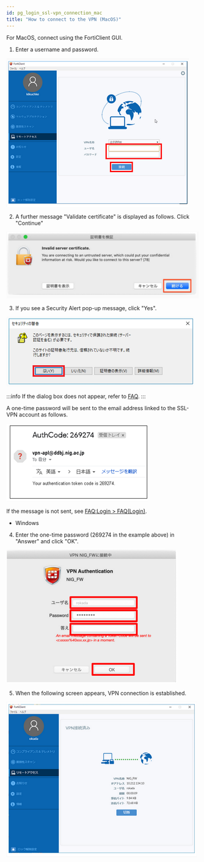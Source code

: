 ```yaml
---
id: pg_login_ssl-vpn_connection_mac
title: "How to connect to the VPN (MacOS)"
---
```



For MacOS, connect using the FortiClient GUI.


1. Enter a username and password.

![figure](VPNwin_13.png) 

2. A further message "Validate certificate" is displayed as follows. Click "Continue"

![figure](VPN_Mac_install_17.png)


3. If you see a Security Alert pop-up message, click "Yes". 

![figure](VPNwin_14.png)

:::info
If the dialog box does not appear, refer to [<u>FAQ</u>](/faq/faq_login_personal#dialogbox_disappear).
:::

A one-time password will be sent to the email address linked to the SSL-VPN account as follows.

![figure](VPNwin_15.png)

If the message is not sent, see [FAQ:Login > FAQ(Login)](/faq/faq_login_personal/#🆀-what-to-do-if-you-cannot-log-in-to-the-nig-supercomputer-via-ssh).

- Windows

4. Enter the one-time password (269274 in the example above) in "Answer" and click "OK".

![figure](VPN_Mac_install_19.png)


5. When the following screen appears, VPN connection is established.

![figure](VPNwin_17.png)
